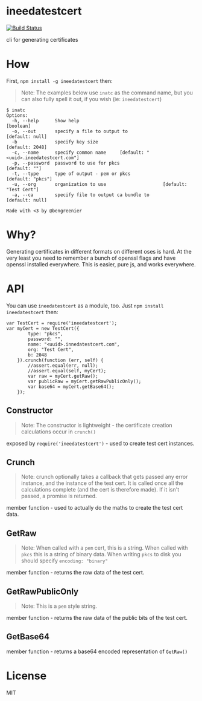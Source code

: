ineedatestcert
==============

[![Build Status](https://travis-ci.org/bengreenier/ineedatestcert.svg?branch=master)](https://travis-ci.org/bengreenier/ineedatestcert)

cli for generating certificates

# How

First, `npm install -g ineedatestcert` then:

> Note: The examples below use `inatc` as the command name, but you can also
fully spell it out, if you wish (ie: `ineedatestcert`)

```
$ inatc
Options:
  -h, --help      Show help                                            [boolean]
  -o, --out       specify a file to output to                    [default: null]
  -b              specify key size                               [default: 2048]
  -c, --name      specify common name     [default: "<uuid>.ineedatestcert.com"]
  -p, --password  password to use for pkcs                         [default: ""]
  -t, --type      type of output - pem or pkcs                 [default: "pkcs"]
  -u, --org       organization to use                     [default: "Test Cert"]
  -a, --ca        specify file to output ca bundle to            [default: null]

Made with <3 by @bengreenier
```

# Why?

Generating certificates in different formats on different oses is hard.
At the very least you need to remember a bunch of openssl flags and have
openssl installed everywhere. This is easier, pure js, and works everywhere.

# API

You can use `ineedatestcert` as a module, too. Just `npm install ineedatestcert` then:

```
var TestCert = require('ineedatestcert');
var myCert = new TestCert({
        type: "pkcs",
        password: "",
        name: "<uuid>.innedatestcert.com",
        org: "Test Cert",
        b: 2048
    }).crunch(function (err, self) {
        //assert.equal(err, null);
        //assert.equal(self, myCert);
        var raw = myCert.getRaw();
        var publicRaw = myCert.getRawPublicOnly();
        var base64 = myCert.getBase64();
    });
```

## Constructor

> Note: The constructor is lightweight - the certificate creation calculations
occur in `crunch()`

exposed by `require('ineedatestcert')` - used to create test cert instances.

## Crunch

> Note: crunch optionally takes a callback that gets passed any error instance,
and the instance of the test cert. It is called once all the calculations complete
(and the cert is therefore made). If it isn't passed, a promise is returned.

member function - used to actually do the maths to create the test cert data.

## GetRaw

> Note: When called with a `pem` cert, this is a string. When called with `pkcs`
this is a string of binary data. When writing `pkcs` to disk you should specify
`encoding: "binary"`

member function - returns the raw data of the test cert.

## GetRawPublicOnly

> Note: This is a `pem` style string.

member function - returns the raw data of the public bits of the test cert.

## GetBase64

member function - returns a base64 encoded representation of `GetRaw()`

# License

MIT